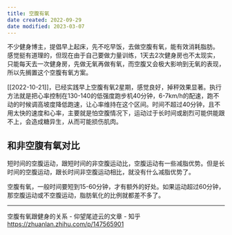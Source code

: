 ```yaml
---
title: 空腹有氧
date created: 2022-09-29
date modified: 2023-03-07
---
```


不少健身博主，提倡早上起床，先不吃早饭，去做空腹有氧，能有效消耗脂肪。
感觉挺有道理的，但现在由于自己要做力量训练，1天去2次健身房也不太现实，只能每天去一次健身房，先做无氧再做有氧，而空腹又会极大影响到无氧的表现，所以先搁置这个空腹有氧方案。

[[2022-10-21]]，已经实践早上空腹有氧2星期，感觉良好，掉秤效果显著。执行方法就是把心率控制在130-140的低强度跑步机40分钟，6-7km/h的配速，跑不动的时候调高坡度降低跑速，让心率维持在这个区间。时间不超过40分钟，且不用太快的速度和心率，主要就是怕空腹情况下，运动过于长时间或剧烈可能供能跟不上，会造成糖异生，从而可能损伤肌肉。

## 和非空腹有氧对比

短时间的空腹运动，跟短时间的非空腹运动比，空腹运动有一些减脂优势。但是长时间的空腹运动，跟长时间非空腹运动相比，就没有什么减脂优势了。

空腹有氧，一般时间要短到15-60分钟，才有额外的好处。如果运动超过60分钟，那空腹运动或不空腹运动，脂肪氧化的比例就都差不多了。

---

空腹有氧跟健身的关系 - 仰望尾迹云的文章 - 知乎 https://zhuanlan.zhihu.com/p/147565901
